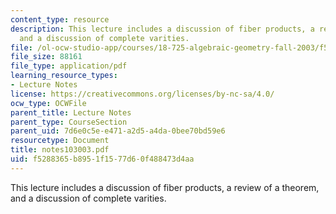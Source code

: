 ```yaml
---
content_type: resource
description: This lecture includes a discussion of fiber products, a review of a theorem,
  and a discussion of complete varities.
file: /ol-ocw-studio-app/courses/18-725-algebraic-geometry-fall-2003/f5288365b8951f1577d60f488473d4aa_notes103003.pdf
file_size: 88161
file_type: application/pdf
learning_resource_types:
- Lecture Notes
license: https://creativecommons.org/licenses/by-nc-sa/4.0/
ocw_type: OCWFile
parent_title: Lecture Notes
parent_type: CourseSection
parent_uid: 7d6e0c5e-e471-a2d5-a4da-0bee70bd59e6
resourcetype: Document
title: notes103003.pdf
uid: f5288365-b895-1f15-77d6-0f488473d4aa
---
```

This lecture includes a discussion of fiber products, a review of a theorem, and a discussion of complete varities.